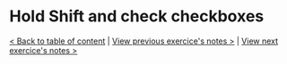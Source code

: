 # Hold Shift and check checkboxes

[< Back to table of content](../README.md) |
[View previous exercice's notes >](../09-Dev.Tools.Domination/Notes.md) |
[View next exercice's notes >](../11-Custom.Video.Player/Notes.md)
